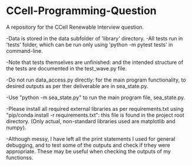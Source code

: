 # CCell-Programming-Question
A repository for the CCell Renewable Interview question.

-Data is stored in the data subfolder of 'library' directory.
-All tests run in 'tests' folder, which can be run only using 'python -m pytest tests' in command-line.

-Note that tests themselves are unfinished: and the intended structure of the tests are documented in the test_wave.py file.


-Do not run data_access.py directly: for the main program functionality, to desired outputs as per ther deliverable are in sea_state.py.

-Use "python -m sea_state.py" to run the main program file, sea_state.py.

-Please install all required external libraries as per requirements.txt using "pip/conda install -r requirements.txt":
this file is found in the project root directory. (Only actual, non-standard libraries used are matplotlib and numpy).

-Although messy, I have left all the print statements I used for general debugging, and to test some of the outputs and check if
trhey were appropriate. These may be useful when checking the outputs of my functionss.


